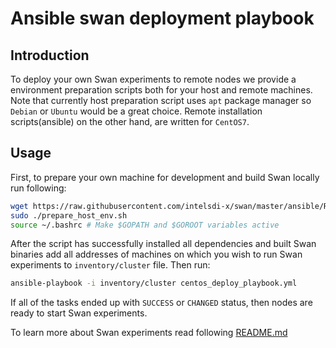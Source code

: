 <!--
 Copyright (c) 2017 Intel Corporation

 Licensed under the Apache License, Version 2.0 (the "License");
 you may not use this file except in compliance with the License.
 You may obtain a copy of the License at

      http://www.apache.org/licenses/LICENSE-2.0

 Unless required by applicable law or agreed to in writing, software
 distributed under the License is distributed on an "AS IS" BASIS,
 WITHOUT WARRANTIES OR CONDITIONS OF ANY KIND, either express or implied.
 See the License for the specific language governing permissions and
 limitations under the License.
-->

# Ansible swan deployment playbook

## Introduction
To deploy your own Swan experiments to remote nodes we provide a environment preparation scripts both for your host and remote machines. Note that currently host preparation script uses `apt` package manager so `Debian` or `Ubuntu` would be a great choice. Remote installation scripts(ansible) on the other hand, are written for `CentOS7`. 

## Usage
First, to prepare your own machine for development and build Swan locally run following:
```bash
wget https://raw.githubusercontent.com/intelsdi-x/swan/master/ansible/README.md
sudo ./prepare_host_env.sh
source ~/.bashrc # Make $GOPATH and $GOROOT variables active
```
After the script has successfully installed all dependencies and built Swan binaries add all addresses of machines on which you wish to run Swan experiments to `inventory/cluster` file. Then run:
```bash
ansible-playbook -i inventory/cluster centos_deploy_playbook.yml
```
If all of the tasks ended up with `SUCCESS` or `CHANGED` status, then nodes are ready to start Swan experiments.

To learn more about Swan experiments read following [README.md](../experiments/memcached-sensitivity-profile/README.md)